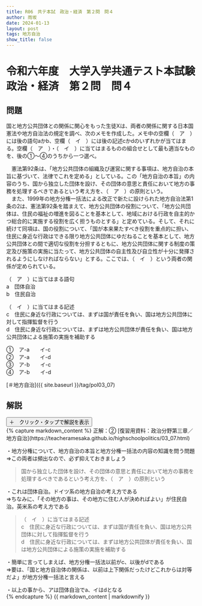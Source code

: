 ```yaml
---
title: R06　共テ本試　政治・経済　第２問　問４
author: 雨坂
date: 2024-01-13
layout: post
tags: 地方自治
show_title: false
---
```

  
# 令和六年度　大学入学共通テスト本試験　政治・経済　第２問　問４  

## 問題  
国と地方公共団体との関係に関心をもった生徒Xは、両者の関係に関する日本国憲法や地方自治法の規定を調べ、次のメモを作成した。メモ中の空欄（　ア　）には後の語句aかb、空欄（　イ　）には後の記述cかdのいずれかが当てはまる。空欄（　ア　）・（　イ　）に当てはまるものの組合せとして最も適当なものを、後の①〜④のうちから一つ選べ。  
  
　憲法第92条は、「地方公共団体の組織及び運営に関する事項は、地方自治の本旨に基づいて、法律でこれを定める」としている。この「地方自治の本旨」の内容のうち、国から独立した団体を設け、その団体の意思と責任において地方の事務を処理するべきであるという考え方を、（　ア　）の原則という。  
　また、1999年の地方分権一括法による改正で新たに設けられた地方自治法第1条の2は、憲法第92条を踏まえて、地方公共団体の役割について、「地方公共団体は、住民の福祉の増進を図ることを基本として、地域における行政を自主的かつ総合的に実施する役割を広く担うものとする」と定めている。そして、それに続けて同項は、国の役割について、「国が本来果たすべき役割を重点的に担い、住民に身近な行政はできる限り地方公共団体にゆだねることを基本として、地方公共団体との間で適切な役割を分担するともに、地方公共団体に関する制度の策定及び施策の実施に当たって、地方公共団体の自主性及び自立性が十分に発揮されるようにしなければならない」とする。ここでは、（　イ　）という両者の関係が定められている。  
  
（　ア　）に当てはまる語句  
a　団体自治  
b　住民自治  
  
（　イ　）に当てはまる記述  
c　住民に身近な行政については、まずは国が責任を負い、国は地方公共団体に対して指揮監督を行う  
d　住民に身近な行政については、まずは地方公共団体が責任を負い、国は地方公共団体による施策の実施を補助する  
  
①　ア-a　　イ-c  
②　ア-a　　イ-d  
③　ア-b　　イ-c  
④　ア-b　　イ-d  
  
[＃地方自治]({{ site.baseurl }}/tag/pol03_07)  
  
## 解説  
<div class="collapsible">
  <button class="collapsible-button">＋　クリック・タップで解説を表示</button>
  <div class="collapsible-content">
    {% capture markdown_content %}
正解：②  
[復習用資料：政治分野第三章／地方自治](https://teacheramesaka.github.io/highschoolpolitics/03_07.html)  
  
・地方分権について、地方自治の本旨と地方分権一括法の内容の知識を問う問題  
⇒この両者は頻出なので、必ず抑えておきましょう  
  
>国から独立した団体を設け、その団体の意思と責任において地方の事務を処理するべきであるという考え方を、（　ア　）の原則という  
  
・これは団体自治。ドイツ系の地方自治の考え方である  
⇒ちなみに、「その地方の事は、その地方に住む人が決めればよい」が住民自治。英米系の考え方である  
  
>（　イ　）に当てはまる記述  
>c　住民に身近な行政については、まずは国が責任を負い、国は地方公共団体に対して指揮監督を行う  
>d　住民に身近な行政については、まずは地方公共団体が責任を負い、国は地方公共団体による施策の実施を補助する  
  
・簡単に言ってしまえば、地方分権一括法以前がc、以後がdである  
⇒要は、「国と地方自治体の関係は、以前は上下関係だったけどこれからは対等だよ」が地方分権一括法と言える  
  
・以上の事から、アは団体自治でa、イはdとなる  
    {% endcapture %}
    {{ markdown_content | markdownify }}
  </div>
</div>
